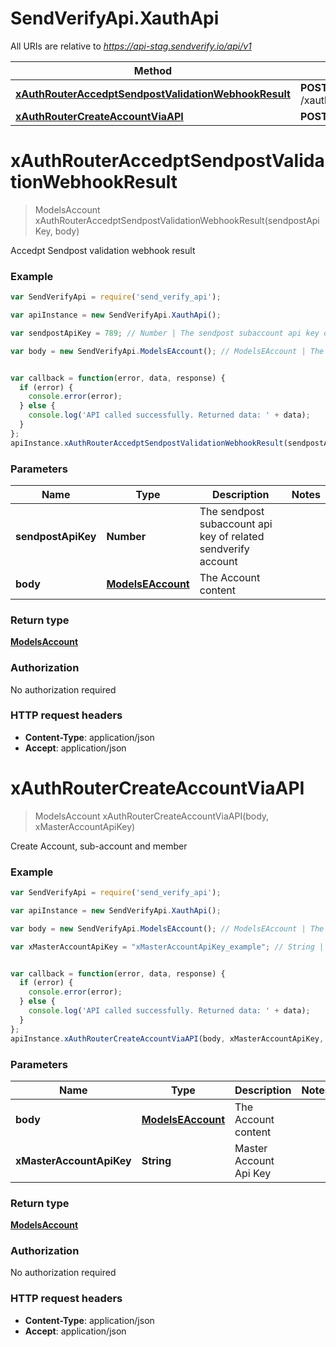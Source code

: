 # SendVerifyApi.XauthApi

All URIs are relative to *https://api-stag.sendverify.io/api/v1*

Method | HTTP request | Description
------------- | ------------- | -------------
[**xAuthRouterAccedptSendpostValidationWebhookResult**](XauthApi.md#xAuthRouterAccedptSendpostValidationWebhookResult) | **POST** /xauth/sendpost/webhook/{sendpostApiKey} | 
[**xAuthRouterCreateAccountViaAPI**](XauthApi.md#xAuthRouterCreateAccountViaAPI) | **POST** /xauth/create | 


<a name="xAuthRouterAccedptSendpostValidationWebhookResult"></a>
# **xAuthRouterAccedptSendpostValidationWebhookResult**
> ModelsAccount xAuthRouterAccedptSendpostValidationWebhookResult(sendpostApiKey, body)



Accedpt Sendpost validation webhook result <br>

### Example
```javascript
var SendVerifyApi = require('send_verify_api');

var apiInstance = new SendVerifyApi.XauthApi();

var sendpostApiKey = 789; // Number | The sendpost subaccount api key of related sendverify account

var body = new SendVerifyApi.ModelsEAccount(); // ModelsEAccount | The Account content


var callback = function(error, data, response) {
  if (error) {
    console.error(error);
  } else {
    console.log('API called successfully. Returned data: ' + data);
  }
};
apiInstance.xAuthRouterAccedptSendpostValidationWebhookResult(sendpostApiKey, body, callback);
```

### Parameters

Name | Type | Description  | Notes
------------- | ------------- | ------------- | -------------
 **sendpostApiKey** | **Number**| The sendpost subaccount api key of related sendverify account | 
 **body** | [**ModelsEAccount**](ModelsEAccount.md)| The Account content | 

### Return type

[**ModelsAccount**](ModelsAccount.md)

### Authorization

No authorization required

### HTTP request headers

 - **Content-Type**: application/json
 - **Accept**: application/json

<a name="xAuthRouterCreateAccountViaAPI"></a>
# **xAuthRouterCreateAccountViaAPI**
> ModelsAccount xAuthRouterCreateAccountViaAPI(body, xMasterAccountApiKey)



Create Account, sub-account and member <br>

### Example
```javascript
var SendVerifyApi = require('send_verify_api');

var apiInstance = new SendVerifyApi.XauthApi();

var body = new SendVerifyApi.ModelsEAccount(); // ModelsEAccount | The Account content

var xMasterAccountApiKey = "xMasterAccountApiKey_example"; // String | Master Account Api Key


var callback = function(error, data, response) {
  if (error) {
    console.error(error);
  } else {
    console.log('API called successfully. Returned data: ' + data);
  }
};
apiInstance.xAuthRouterCreateAccountViaAPI(body, xMasterAccountApiKey, callback);
```

### Parameters

Name | Type | Description  | Notes
------------- | ------------- | ------------- | -------------
 **body** | [**ModelsEAccount**](ModelsEAccount.md)| The Account content | 
 **xMasterAccountApiKey** | **String**| Master Account Api Key | 

### Return type

[**ModelsAccount**](ModelsAccount.md)

### Authorization

No authorization required

### HTTP request headers

 - **Content-Type**: application/json
 - **Accept**: application/json

